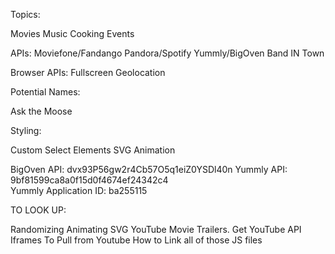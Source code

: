 Topics:

Movies
Music
Cooking
Events

APIs:
Moviefone/Fandango
Pandora/Spotify
Yummly/BigOven
Band IN Town


Browser APIs:
Fullscreen
Geolocation



Potential Names:

Ask the Moose


Styling:

Custom Select Elements
SVG Animation



BigOven API: dvx93P56gw2r4Cb57O5q1eiZ0YSDl40n
Yummly API:	 9bf81599ca8a0f15d0f4674ef24342c4	
Yummly Application ID: ba255115

TO LOOK UP:

Randomizing 
Animating SVG
YouTube Movie Trailers. Get YouTube API
Iframes To Pull from Youtube
How to Link all of those JS files


